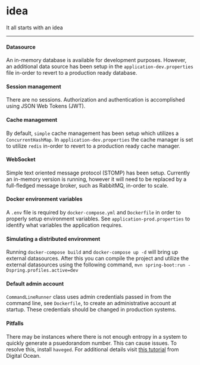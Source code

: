 # idea
It all starts with an idea

---

#### Datasource
An in-memory database is available for development purposes. However, an additional data source
has been setup in the `application-dev.properties` file in-order to revert to a production ready database.

#### Session management   
There are no sessions. Authorization and authentication is accomplished using JSON Web Tokens (JWT).

#### Cache management
By default, `simple` cache management has been setup which utilizes a `ConcurrentHashMap`. In `application-dev.properties`
the cache manager is set to utilize `redis` in-order to revert to a production ready cache manager.

#### WebSocket
Simple text oriented message protocol (STOMP) has been setup. Currently an in-memory version is running, however it will need to be replaced by a full-fledged message broker, such as RabbitMQ, in-order to scale.

#### Docker environment variables
A `.env` file is required by `docker-compose.yml` and `Dockerfile` in order to properly setup environment
variables. See `application-prod.properties` to identify what variables the application requires.

#### Simulating a distributed environment
Running `docker-compose build` and `docker-compose up -d` will bring up external datasources. After this you can compile the project and utilize the external datasources using the following command, `mvn spring-boot:run -Dspring.profiles.active=dev`

#### Default admin account
`CommandLineRunner` class uses admin credentials passed in from the command line, see `Dockerfile`, to create 
an administrative account at startup. These credentials should be changed in production systems.

#### Pitfalls
There may be instances where there is not enough entropy in a system to quickly generate a psuedorandom number. This can cause
issues. To resolve this, install `haveged`. For additional details visit [this tutorial](https://www.digitalocean.com/community/tutorials/how-to-setup-additional-entropy-for-cloud-servers-using-haveged) from Digital Ocean.
